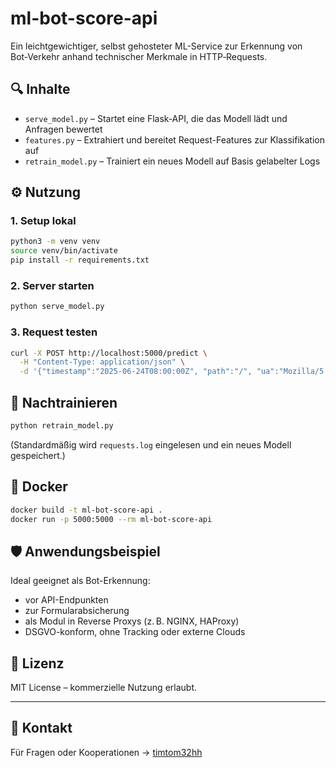 # ml-bot-score-api

Ein leichtgewichtiger, selbst gehosteter ML-Service zur Erkennung von Bot‑Verkehr anhand technischer Merkmale in HTTP‑Requests.

## 🔍 Inhalte

- `serve_model.py` – Startet eine Flask‑API, die das Modell lädt und Anfragen bewertet
- `features.py` – Extrahiert und bereitet Request-Features zur Klassifikation auf
- `retrain_model.py` – Trainiert ein neues Modell auf Basis gelabelter Logs

## ⚙️ Nutzung

### 1. Setup lokal
```bash
python3 -m venv venv
source venv/bin/activate
pip install -r requirements.txt
```

### 2. Server starten
```bash
python serve_model.py
```

### 3. Request testen
```bash
curl -X POST http://localhost:5000/predict \
  -H "Content-Type: application/json" \
  -d '{"timestamp":"2025-06-24T08:00:00Z", "path":"/", "ua":"Mozilla/5.0", "method":"GET", "referrer":"", "status":200, "country":"DE", "MissingFetchHeaders":1}'
```

## 🔁 Nachtrainieren
```bash
python retrain_model.py
```
(Standardmäßig wird `requests.log` eingelesen und ein neues Modell gespeichert.)

## 🐳 Docker
```bash
docker build -t ml-bot-score-api .
docker run -p 5000:5000 --rm ml-bot-score-api
```

## 🛡️ Anwendungsbeispiel

Ideal geeignet als Bot-Erkennung:
- vor API-Endpunkten
- zur Formularabsicherung
- als Modul in Reverse Proxys (z. B. NGINX, HAProxy)
- DSGVO-konform, ohne Tracking oder externe Clouds

## 📄 Lizenz

MIT License – kommerzielle Nutzung erlaubt.

---

## 🤝 Kontakt

Für Fragen oder Kooperationen → [timtom32hh](https://github.com/timtom32hh)
